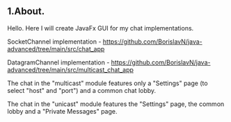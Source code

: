 ## 1.About.
Hello.
Here I will create JavaFx GUI for my chat implementations.

SocketChannel implementation - https://github.com/BorislavN/java-advanced/tree/main/src/chat_app

DatagramChannel implementation - https://github.com/BorislavN/java-advanced/tree/main/src/multicast_chat_app

The chat in the "multicast" module features only a "Settings" page (to select "host" and "port") and a common chat lobby.

The chat in the "unicast" module features the "Settings" page, the common lobby and a "Private Messages" page.